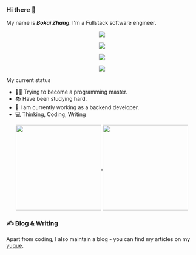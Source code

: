 ### Hi there 👋


My name is ***Bokai Zhang***. I'm a Fullstack software engineer. 
<p align="center">
  <a href="https://skillicons.dev">
    <img src="https://skillicons.dev/icons?i=react,vue,flutter,tailwind,docker" />
  </a>
</p>
<p align="center">
  <a href="https://skillicons.dev">
    <img src="https://skillicons.dev/icons?i=go,c,python,js" />
  </a>
</p>
<p align="center">
  <a href="https://skillicons.dev">
    <img src="https://skillicons.dev/icons?i=codepen,electron,postman" />
  </a>
</p>
<p align="center">
  <a href="https://skillicons.dev">
    <img src="https://skillicons.dev/icons?i=mongo,mysql,redis,postgres" />
  </a>
</p>

 My current status
- :man_scientist: Trying to become a programming master.
- :books: Have been studying hard.
- :thinking: I am currently working as a backend developer.
- :computer: Thinking, Coding, Writing

<p align="center">
  <a href="https://github.com/anuraghazra/github-readme-stats">
    <img height=225 align="center" src="https://github-readme-stats.vercel.app/api?username=Zhangbokai614&include_all_commits=true&&count_private=true&count_private=true&theme=react&rank_icon=github" />
  </a>
  <a href="https://github.com/anuraghazra/convoychat">
    <img height=225 align="center"  src="https://github-readme-stats.vercel.app/api/top-langs/?username=Zhangbokai614&theme=vue-dark" />
  </a>
</p>

### &#x270d; Blog & Writing

Apart from coding, I also maintain a blog - you can find my articles on my [yuque](https://www.yuque.com/pluto-).

